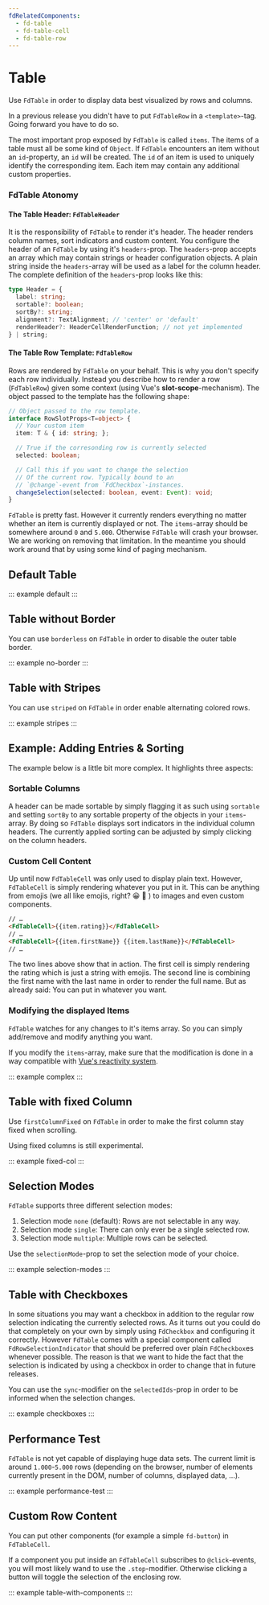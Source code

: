 ```yaml
---
fdRelatedComponents:
  - fd-table
  - fd-table-cell
  - fd-table-row
---
```


# Table

Use `FdTable` in order to display data best visualized by rows and columns.

<tip warn>

In a previous release you didn't have to put `FdTableRow` in a `<template>`-tag. Going forward you have to do so.

</tip>

The most important prop exposed by `FdTable` is called `items`. The items of a table must all be some kind of `Object`. If `FdTable` encounters an item without an `id`-property, an `id` will be created. The `id` of an item is used to uniquely identify the corresponding item. Each item may contain any additional custom properties.

### FdTable Atonomy

#### The Table Header: `FdTableHeader`
It is the responsibility of `FdTable` to render it's header. The header renders column names, sort indicators and custom content. You configure the header of an `FdTable` by using it's `headers`-prop. The `headers`-prop accepts an array which may contain strings or header configuration objects. A plain string inside the `headers`-array will be used as a label for the column header. The complete definition of the `headers`-prop looks like this:

```typescript
type Header = {
  label: string;
  sortable?: boolean;
  sortBy?: string;
  alignment?: TextAlignment; // 'center' or 'default'
  renderHeader?: HeaderCellRenderFunction; // not yet implemented
} | string;
```

#### The Table Row Template: `FdTableRow`
Rows are rendered by `FdTable` on your behalf. This is why you don't specify each row individually. Instead you describe how to render a row (`FdTableRow`) given some context (using Vue's __slot-scope__-mechanism). The object passed to the template has the following shape:

```typescript
// Object passed to the row template.
interface RowSlotProps<T=object> {
  // Your custom item
  item: T & { id: string; };

  // True if the corresonding row is currently selected
  selected: boolean;

  // Call this if you want to change the selection
  // Of the current row. Typically bound to an
  // `@change`-event from `FdCheckbox`-instances.
  changeSelection(selected: boolean, event: Event): void;
}
```

<tip>

`FdTable` is pretty fast. However it currently renders everything no matter whether an item is currently displayed or not. The `items`-array should be somewhere around `0` and `5.000`. Otherwise `FdTable` will crash your browser. We are working on removing that limitation. In the meantime you should work around that by using some kind of paging mechanism.

</tip>

## Default Table

::: example default
:::

## Table without Border
You can use `borderless` on `FdTable` in order to disable the outer table border.

::: example no-border
:::

## Table with Stripes

You can use `striped` on `FdTable` in order enable alternating colored rows.

::: example stripes
:::

## Example: Adding Entries & Sorting


The example below is a little bit more complex. It highlights three aspects:

### Sortable Columns

A header can be made sortable by simply flagging it as such using `sortable` and setting `sortBy` to any sortable property of the objects in your `items`-array. By doing so `FdTable` displays sort indicators in the individual column headers. The currently applied sorting can be adjusted by simply clicking on the column headers.

### Custom Cell Content
Up until now `FdTableCell` was only used to display plain text. However, `FdTableCell` is simply rendering whatever you put in it. This can be anything from emojis (we all like emojis, right? 😀 🥰 ) to images and even custom components.

```html
// …
<FdTableCell>{{item.rating}}</FdTableCell>
// …
<FdTableCell>{{item.firstName}} {{item.lastName}}</FdTableCell>
// …
```

The two lines above show that in action. The first cell is simply rendering the rating which is just a string with emojis. The second line is combining the first name with the last name in order to render the full name. But as already said: You can put in whatever you want.

### Modifying the displayed Items
`FdTable` watches for any changes to it's items array. So you can simply add/remove and modify anything you want.

<tip>

If you modify the `items`-array, make sure that the modification is done in a way compatible with [Vue's reactivity system](https://vuejs.org/v2/guide/reactivity.html).

</tip>

::: example complex
:::

## Table with fixed Column
Use `firstColumnFixed` on `FdTable` in order to make the first column stay fixed when scrolling.

<tip>

Using fixed columns is still experimental.

</tip>

::: example fixed-col
:::

## Selection Modes

`FdTable` supports three different selection modes:

1. Selection mode `none` (default): Rows are not selectable in any way.
2. Selection mode `single`: There can only ever be a single selected row.
3. Selection mode `multiple`: Multiple rows can be selected.

Use the `selectionMode`-prop to set the selection mode of your choice.

::: example selection-modes
:::

## Table with Checkboxes

In some situations you may want a checkbox in addition to the regular row selection indicating the currently selected rows. As it turns out you could do that completely on your own by simply using `FdCheckbox` and configuring it correctly. However `FdTable` comes with a special component called `FdRowSelectionIndicator` that should be preferred over plain `FdCheckbox`es whenever possible. The reason is that we want to hide the fact that the selection is indicated by using a checkbox in order to change that in future releases.

<tip>

You can use the `sync`-modifier on the `selectedIds`-prop in order to be informed when the selection changes.

</tip>

::: example checkboxes
:::

## Performance Test

<tip>

`FdTable` is not yet capable of displaying huge data sets. The current limit is around `1.000`-`5.000` rows (depending on the browser, number of elements currently present in the DOM, number of columns, displayed data, …).

</tip>

::: example performance-test
:::

## Custom Row Content

You can put other components (for example a simple `fd-button`) in `FdTableCell`.

<tip>

If a component you put inside an `FdTableCell` subscribes to `@click`-events, you will most likely wand to use the `.stop`-modifier. Otherwise clicking a button will toggle the selection of the enclosing row.

</tip>

::: example table-with-components
:::
